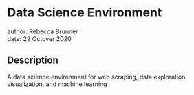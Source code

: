 # Data Science Environment

author: Rebecca Brunner
<br>
date: 22 Octover 2020

## Description

A data science environment for web scraping, data exploration, visualization, and machine learning

